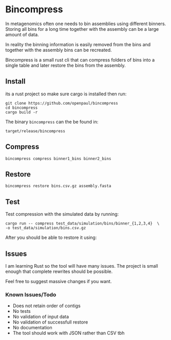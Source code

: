 # Bincompress

In metagenomics often one needs to bin assemblies using different binners.
Storing all bins for a long time together with the assembly can 
be a large amount of data.

In reality the binning information is easily removed from the bins and
together with the assembly bins can be recreated.

Bincompress is a small rust cli that can compress folders of bins
into a single table and later restore the bins from the assembly.


## Install

its a rust project so make sure cargo is installed then run:

```
git clone https://github.com/openpaul/bincompress
cd bincompress
cargo build -r
```

The binary `bincompress` can the be found in:

`target/release/bincompress`


## Compress
```
bincompress compress binner1_bins binner2_bins
```

## Restore 
```
bincompress restore bins.csv.gz assembly.fasta 
```


## Test

Test compression with the simulated data by running:

```
cargo run -- compress test_data/simulation/bins/binner_{1,2,3,4}  \
-o test_data/simulation/bins.csv.gz
```
After you should be able to restore it using:


## Issues

I am learning Rust so the tool will have many issues. 
The project is small enough that complete rewrites should be possible.

Feel free to suggest massive changes if you want.

### Known Issues/Todo
- Does not retain order of contigs
- No tests
- No validation of input data
- No validation of successfull restore
- No documentation
- The tool should work with JSON rather than CSV tbh
